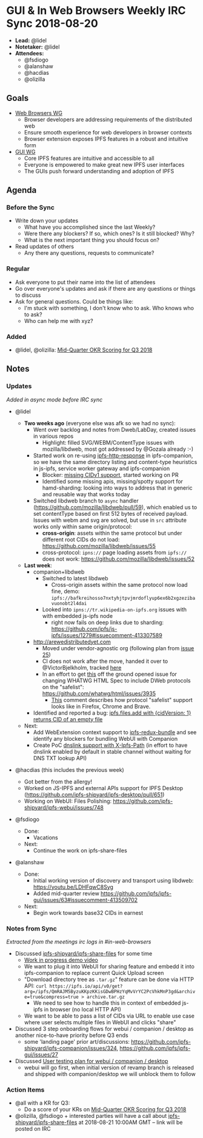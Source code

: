 # GUI & In Web Browsers Weekly IRC Sync 2018-08-20

- **Lead:** @lidel
- **Notetaker:** @lidel
- **Attendees:**
    - @fsdiogo
    - @alanshaw
    - @hacdias
    - @olizilla

## Goals

- [Web Browsers WG](https://github.com/ipfs/in-web-browsers)
    - Browser developers are addressing requirements of the distributed web
    - Ensure smooth experience for web developers in browser contexts
    - Browser extension exposes IPFS features in a robust and intuitive form
- [GUI WG](https://github.com/ipfs/ipfs-gui)
    - Core IPFS features are intuitive and accessible to all
    - Everyone is empowered to make great new IPFS user interfaces
    - The GUIs push forward understanding and adoption of IPFS

## Agenda

### Before the Sync

- Write down your updates
    - What have you accomplished since the last Weekly?
    - Were there any blockers? If so, which ones? Is it still blocked? Why?
    - What is the next important thing you should focus on?
- Read updates of others
    - Any there any questions, requests to communicate?


### Regular

- Ask everyone to put their name into the list of attendees
- Go over everyone's updates and ask if there are any questions or things to discuss
- Ask for general questions. Could be things like:
  - I'm stuck with something, I don't know who to ask. Who knows who to ask?
  - Who can help me with xyz?

### Added

- @lidel, @olizilla: [Mid-Quarter OKR Scoring for Q3 2018](https://github.com/ipfs/in-web-browsers/issues/101)

## Notes

### Updates

_Added in async mode before IRC sync_

- @lidel
    - **Two weeks ago** (everyone else was afk so we had no sync):
        - Went over backlog and notes from Dweb/LabDay, created issues in various repos
            - Highlight:  filled SVG/WEBM/ContentType issues with mozilla/libdweb, most got addressed by @Gozala already :-)
        - Started work on re-using [ipfs-http-response](https://github.com/ipfs/js-ipfs-http-response) in ipfs-companion, so we have the same directory listing and content-type heuristics in js-ipfs, service worker gateway and ipfs-companion
            - Blocker: [missing CIDv1 support](https://github.com/ipfs/js-ipfs-http-response/issues/8), started working on PR
            - Identified some missing apis, missing/spotty support for hamd-sharding: looking into ways to address that in generic and reusable way that works today
        - Switched libdweb branch to `async` handler (https://github.com/mozilla/libdweb/pull/59), which enabled us to set contentType based on first 512 bytes of received payload. Issues with webm and svg are solved, but use in `src` attribute works only within same origin/protocol:
            -  **cross-origin**: assets within the same protocol but under different root CIDs do not load: https://github.com/mozilla/libdweb/issues/55
            -  cross-protocol: `ipns://` page loading assets from `ipfs://` does not work: https://github.com/mozilla/libdweb/issues/52
    - **Last week**:
        - companion+libdweb
            - Switched to latest libdweb
                - Cross-origin assets within the same protocol now load fine, demo: `ipfs://bafkreihosso7nxtyhjtpvjmrdoflyup6ex6b2xgzezibavuonobt2l4dai`
            - Looked into `ipns://tr.wikipedia-on-ipfs.org` issues with with embedded js-ipfs node
                - right now fails on deep links due to sharding: https://github.com/ipfs/js-ipfs/issues/1279#issuecomment-413307589
        - http://arewedistributedyet.com
            - Moved under vendor-agnostic org (following plan from [issue 25](https://github.com/arewedistributedyet/arewedistributedyet/issues/25#issuecomment-411730739))
            - CI does not work after the move, handed it over to @VictorBjelkholm, tracked [here](https://github.com/ipfs/testing/issues/126)
            - In an effort to get [this](https://github.com/arewedistributedyet/arewedistributedyet/issues/23) off the ground opened issue for changing WHATWG HTML Spec to include DWeb protocols on the "safelist": https://github.com/whatwg/html/issues/3935
                - [This](https://github.com/arewedistributedyet/arewedistributedyet/issues/23#issuecomment-413881896) comment describes how protocol "safelist" support looks like in Firefox, Chrome and Brave.
        - Identified and reported a bug: [ipfs.files.add with {cidVersion: 1} returns CID of an empty file](https://github.com/ipfs/js-ipfs/issues/1518)
    - Next:
        - Add WebExtension context support to [ipfs-redux-bundle](https://github.com/ipfs-shipyard/ipfs-redux-bundle) and see identify any blockers for bundling WebUI with Companion
        - Create PoC [dnslink support with X-Ipfs-Path](https://github.com/ipfs-shipyard/ipfs-companion/issues/548) (in effort to have dnslink enabled by default in stable channel without waiting for DNS TXT lookup API)

- @hacdias (this includes the previous week)
    - Got better from the allergy!
    - Worked on JS-IPFS and external APIs support for IPFS Desktop (https://github.com/ipfs-shipyard/ipfs-desktop/pull/651)
    - Working on WebUI: Files Polishing: https://github.com/ipfs-shipyard/ipfs-webui/issues/748

- @fsdiogo
    - Done:
        - Vacations
    - Next:
        - Continue the work on ipfs-share-files

- @alanshaw
  - Done:
    - Initial working version of discovery and transport using libdweb: https://youtu.be/LDHFqwC8Syg
    - Added mid-quarter review https://github.com/ipfs/ipfs-gui/issues/63#issuecomment-413509702
  - Next:
    - Begin work towards base32 CIDs in earnest

### Notes from Sync

_Extracted from the meetings irc logs in #in-web-browsers_

- Discussed [ipfs-shipyard/ipfs-share-files](https://github.com/ipfs-shipyard/ipfs-share-files) for some time
    - [Work in progress demo video](https://usercontent.irccloud-cdn.com/file/eGJos9w5/up.mov)
    - We want to plug it into WebUI for sharing feature and embedd it into ipfs-companion to replace current Quick Upload screen
    - "Download directory tree as `.tar.gz`" feature can be done via HTTP API: `curl https://ipfs.io/api/v0/get?arg=/ipfs/QmRAJM5ByzuKKpzKKisGDwBPHzYqMvVrYC2PcVhkMnP3gd&archive=true&compress=true > archive.tar.gz`
        - We need to see how to handle this in context of embedded js-ipfs in browser (no local HTTP API)
    - We want to be able to pass a list of CIDs via URL to enable use case where user selects multiple files in WebUI and clicks "share"
- Discussed 3 step onboarding flows for webui / companion / desktop as another nice-to-have priority before Q3 ends
    - some 'landing page' prior art/discussions: https://github.com/ipfs-shipyard/ipfs-companion/issues/324, https://github.com/ipfs/ipfs-gui/issues/27
- Discussed [User testing plan for webui / companion / desktop](https://github.com/ipfs/ipfs-gui/issues/62)
    - webui will go first, when initial version of revamp branch is released and shipped with companion/desktop we will unblock them to follow 


### Action Items

- @all with a KR for Q3:
    - Do a score of your KRs on [Mid-Quarter OKR Scoring for Q3 2018](https://github.com/ipfs/in-web-browsers/issues/101)
- @olizilla, @fsdiogo + interested parties will have a call about [ipfs-shipyard/ipfs-share-files](https://github.com/ipfs-shipyard/ipfs-share-files) at 2018-08-21 10:00AM GMT – link will be posted on IRC
